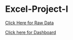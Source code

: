 # Excel-Project-I

[Click Here for Raw Data](https://1drv.ms/x/s!AnfdAXMLrF0jpx8WYCQjfz0XR2NR?e=Wr0ZmI)


[Click here for Dashboard](https://1drv.ms/x/s!AnfdAXMLrF0jpxuUWYMRNFtrv33c?e=h58rQV)
